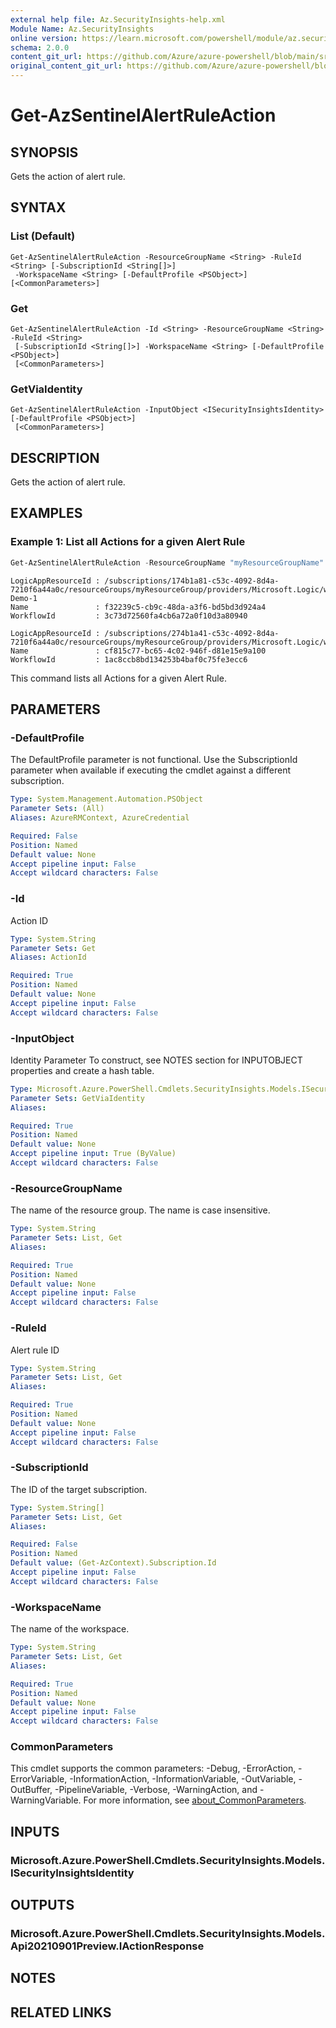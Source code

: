 ```yaml
---
external help file: Az.SecurityInsights-help.xml
Module Name: Az.SecurityInsights
online version: https://learn.microsoft.com/powershell/module/az.securityinsights/get-azsentinelalertruleaction
schema: 2.0.0
content_git_url: https://github.com/Azure/azure-powershell/blob/main/src/SecurityInsights/SecurityInsights/help/Get-AzSentinelAlertRuleAction.md
original_content_git_url: https://github.com/Azure/azure-powershell/blob/main/src/SecurityInsights/SecurityInsights/help/Get-AzSentinelAlertRuleAction.md
---
```


# Get-AzSentinelAlertRuleAction

## SYNOPSIS
Gets the action of alert rule.

## SYNTAX

### List (Default)
```
Get-AzSentinelAlertRuleAction -ResourceGroupName <String> -RuleId <String> [-SubscriptionId <String[]>]
 -WorkspaceName <String> [-DefaultProfile <PSObject>] [<CommonParameters>]
```

### Get
```
Get-AzSentinelAlertRuleAction -Id <String> -ResourceGroupName <String> -RuleId <String>
 [-SubscriptionId <String[]>] -WorkspaceName <String> [-DefaultProfile <PSObject>]
 [<CommonParameters>]
```

### GetViaIdentity
```
Get-AzSentinelAlertRuleAction -InputObject <ISecurityInsightsIdentity> [-DefaultProfile <PSObject>]
 [<CommonParameters>]
```

## DESCRIPTION
Gets the action of alert rule.

## EXAMPLES

### Example 1: List all Actions for a given Alert Rule
```powershell
Get-AzSentinelAlertRuleAction -ResourceGroupName "myResourceGroupName" -workspaceName "myWorkspaceName" -RuleId "myRuleId"
```

```output
LogicAppResourceId : /subscriptions/174b1a81-c53c-4092-8d4a-7210f6a44a0c/resourceGroups/myResourceGroup/providers/Microsoft.Logic/workflows/A-Demo-1
Name               : f32239c5-cb9c-48da-a3f6-bd5bd3d924a4
WorkflowId         : 3c73d72560fa4cb6a72a0f10d3a80940

LogicAppResourceId : /subscriptions/274b1a41-c53c-4092-8d4a-7210f6a44a0c/resourceGroups/myResourceGroup/providers/Microsoft.Logic/workflows/EmptyPlaybook
Name               : cf815c77-bc65-4c02-946f-d81e15e9a100
WorkflowId         : 1ac8ccb8bd134253b4baf0c75fe3ecc6
```

This command lists all Actions for a given Alert Rule.

## PARAMETERS

### -DefaultProfile
The DefaultProfile parameter is not functional.
Use the SubscriptionId parameter when available if executing the cmdlet against a different subscription.

```yaml
Type: System.Management.Automation.PSObject
Parameter Sets: (All)
Aliases: AzureRMContext, AzureCredential

Required: False
Position: Named
Default value: None
Accept pipeline input: False
Accept wildcard characters: False
```

### -Id
Action ID

```yaml
Type: System.String
Parameter Sets: Get
Aliases: ActionId

Required: True
Position: Named
Default value: None
Accept pipeline input: False
Accept wildcard characters: False
```

### -InputObject
Identity Parameter
To construct, see NOTES section for INPUTOBJECT properties and create a hash table.

```yaml
Type: Microsoft.Azure.PowerShell.Cmdlets.SecurityInsights.Models.ISecurityInsightsIdentity
Parameter Sets: GetViaIdentity
Aliases:

Required: True
Position: Named
Default value: None
Accept pipeline input: True (ByValue)
Accept wildcard characters: False
```

### -ResourceGroupName
The name of the resource group.
The name is case insensitive.

```yaml
Type: System.String
Parameter Sets: List, Get
Aliases:

Required: True
Position: Named
Default value: None
Accept pipeline input: False
Accept wildcard characters: False
```

### -RuleId
Alert rule ID

```yaml
Type: System.String
Parameter Sets: List, Get
Aliases:

Required: True
Position: Named
Default value: None
Accept pipeline input: False
Accept wildcard characters: False
```

### -SubscriptionId
The ID of the target subscription.

```yaml
Type: System.String[]
Parameter Sets: List, Get
Aliases:

Required: False
Position: Named
Default value: (Get-AzContext).Subscription.Id
Accept pipeline input: False
Accept wildcard characters: False
```

### -WorkspaceName
The name of the workspace.

```yaml
Type: System.String
Parameter Sets: List, Get
Aliases:

Required: True
Position: Named
Default value: None
Accept pipeline input: False
Accept wildcard characters: False
```

### CommonParameters
This cmdlet supports the common parameters: -Debug, -ErrorAction, -ErrorVariable, -InformationAction, -InformationVariable, -OutVariable, -OutBuffer, -PipelineVariable, -Verbose, -WarningAction, and -WarningVariable. For more information, see [about_CommonParameters](http://go.microsoft.com/fwlink/?LinkID=113216).

## INPUTS

### Microsoft.Azure.PowerShell.Cmdlets.SecurityInsights.Models.ISecurityInsightsIdentity

## OUTPUTS

### Microsoft.Azure.PowerShell.Cmdlets.SecurityInsights.Models.Api20210901Preview.IActionResponse

## NOTES

## RELATED LINKS

